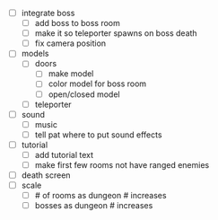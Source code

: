 - [ ] integrate boss
  - [ ] add boss to boss room
  - [ ] make it so teleporter spawns on boss death
  - [ ] fix camera position
- [ ] models
  - [ ] doors
    - [ ] make model
    - [ ] color model for boss room
    - [ ] open/closed model
  - [ ] teleporter
- [ ] sound
  - [ ] music
  - [ ] tell pat where to put sound effects
- [ ] tutorial
  - [ ] add tutorial text
  - [ ] make first few rooms not have ranged enemies
- [ ] death screen
- [ ] scale 
  - [ ] \# of rooms as dungeon # increases
  - [ ] bosses as dungeon # increases